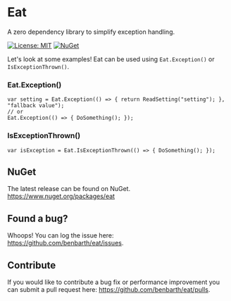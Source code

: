 # Eat
A zero dependency library to simplify exception handling.

[![License: MIT](https://img.shields.io/badge/License-MIT-blue.svg)](https://opensource.org/licenses/MIT)
[![NuGet](https://img.shields.io/nuget/dt/eat.svg)](https://www.nuget.org/packages/eat/)


Let's look at some examples! Eat can be used using `Eat.Exception()` or `IsExceptionThrown()`.

### Eat.Exception()
```
var setting = Eat.Exception(() => { return ReadSetting("setting"); }, "fallback value");
// or
Eat.Exception(() => { DoSomething(); });
```
### IsExceptionThrown()
```
var isException = Eat.IsExceptionThrown(() => { DoSomething(); });
```

## NuGet
The latest release can be found on NuGet. https://www.nuget.org/packages/eat

## Found a bug?
Whoops! You can log the issue here: https://github.com/benbarth/eat/issues.

## Contribute
If you would like to contribute a bug fix or performance improvement you can submit a pull request here: https://github.com/benbarth/eat/pulls.
